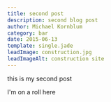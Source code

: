 ```yaml
---
title: second post
description: second blog post
author: Michael Kornblum
category: bar
date: 2015-06-13
template: single.jade
leadImage: construction.jpg
leadImageAlt: construction site
---
```


this is my second post

I'm on a roll here
